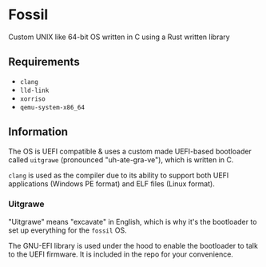 # Fossil
Custom UNIX like 64-bit OS written in C using a Rust written library

## Requirements

- `clang`
- `lld-link`
- `xorriso`
- `qemu-system-x86_64`

## Information
The OS is UEFI compatible & uses a custom made UEFI-based bootloader called `uitgrawe` (pronounced "uh-ate-gra-ve"), which is written in C. 

`clang` is used as the compiler due to its ability to support both UEFI applications (Windows PE format) and ELF files (Linux format).

### Uitgrawe
"Uitgrawe" means "excavate" in English, which is why it's the bootloader to set up everything for the `fossil` OS.

The GNU-EFI library is used under the hood to enable the bootloader to talk to the UEFI firmware. It is included in the repo for your convenience.